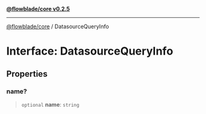 [**@flowblade/core v0.2.5**](../README.md)

***

[@flowblade/core](../README.md) / DatasourceQueryInfo

# Interface: DatasourceQueryInfo

## Properties

### name?

> `optional` **name**: `string`
